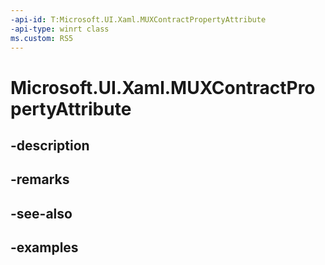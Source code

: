 ```yaml
---
-api-id: T:Microsoft.UI.Xaml.MUXContractPropertyAttribute
-api-type: winrt class
ms.custom: RS5
---
```


<!-- Class syntax.
public class MUXContractPropertyAttribute : Attribute, Attribute
-->

# Microsoft.UI.Xaml.MUXContractPropertyAttribute

## -description

## -remarks

## -see-also

## -examples

